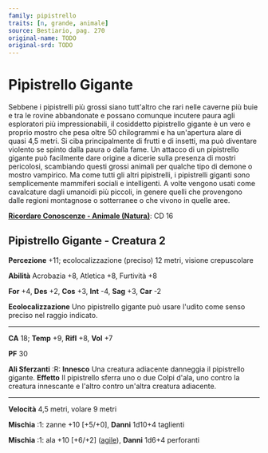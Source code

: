 ```yaml
---
family: pipistrello
traits: [n, grande, animale]
source: Bestiario, pag. 270
original-name: TODO
original-srd: TODO
---
```


# Pipistrello Gigante

Sebbene i pipistrelli più grossi siano tutt'altro che rari nelle caverne più
buie e tra le rovine abbandonate e possano comunque incutere paura agli
esploratori più impressionabili, il cosiddetto pipistrello gigante è un vero e
proprio mostro che pesa oltre 50 chilogrammi e ha un'apertura alare di quasi 4,5
metri. Si ciba principalmente di frutti e di insetti, ma può diventare violento
se spinto dalla paura o dalla fame. Un attacco di un pipistrello gigante può
facilmente dare origine a dicerie sulla presenza di mostri pericolosi,
scambiando questi grossi animali per qualche tipo di demone o mostro vampirico.
Ma come tutti gli altri pipistrelli, i pipistrelli giganti sono semplicemente
mammiferi sociali e intelligenti. A volte vengono usati come cavalcature dagli
umanoidi più piccoli, in genere quelli che provengono dalle regioni montagnose o
sotterranee o che vivono in quelle aree.

**[Ricordare Conoscenze - Animale (Natura)](/azioni/ricordare-conoscenze)**: CD
16

## Pipistrello Gigante - Creatura 2

**Percezione** +11; ecolocalizzazione (preciso) 12 metri, visione crepuscolare

**Abilità** Acrobazia +8, Atletica +8, Furtività +8

**For** +4, **Des** +2, **Cos** +3, **Int** -4, **Sag** +3, **Car** -2

**Ecolocalizzazione** Uno pipistrello gigante può usare l'udito come senso
preciso nel raggio indicato.

---

**CA** 18; **Temp** +9, **Rifl** +8, **Vol** +7

**PF** 30

**Ali Sferzanti** :R: **Innesco** Una creatura adiacente danneggia il
pipistrello gigante. **Effetto** Il pipistrello sferra uno o due Colpi d'ala,
uno contro la creatura innescante e l'altro contro un'altra creatura adiacente.

---

**Velocità** 4,5 metri, volare 9 metri

**Mischia** :1: zanne +10 \[+5/+0], **Danni** 1d10+4 taglienti

**Mischia** :1: ala +10 \[+6/+2] ([agile](/tratti/agile)), **Danni** 1d6+4
perforanti
